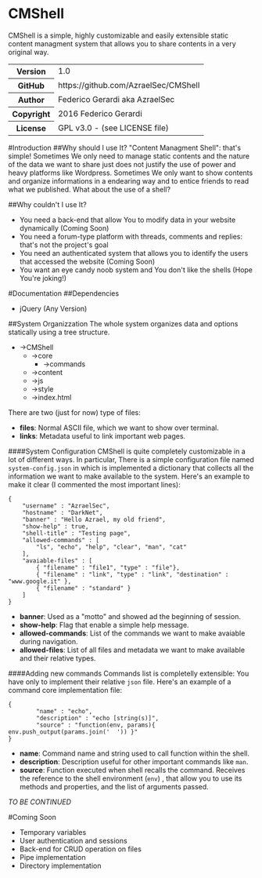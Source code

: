 # CMShell

CMShell is a simple, highly customizable and easily extensible static content managment system
that allows you to share contents in a very original way.

<table>
    <tr>
        <th>Version</th>
        <td>
            1.0
        </td>
    </tr>
    <tr>
        <th>GitHub</th>
        <td>https://github.com/AzraelSec/CMShell</td>
    </tr>
    <tr>
        <th>Author</th>
        <td>Federico Gerardi aka AzraelSec</td>
    </tr>
    <tr>
        <th>Copyright</th>
        <td>2016 Federico Gerardi</td>
    </tr>
    <tr>
        <th>License</th>
        <td>GPL v3.0 - (see LICENSE file)</td>
    </tr>
</table>

#Introduction
##Why should I use It?
"Content Managment Shell": that's simple! Sometimes We only need to manage static contents and the nature
of the data we want to share just does not justify the use of power and heavy platforms like Wordpress.
Sometimes We only want to show contents and organize informations in a endearing way and to entice friends to
read what we published.
What about the use of a shell?

##Why couldn't I use It?
* You need a back-end that allow You to modify data in your website dynamically (Coming Soon)
* You need a forum-type platform with threads, comments and replies: that's not the project's goal
* You need an authenticated system that allows you to identify the users that accessed the website (Coming Soon)
* You want an eye candy noob system and You don't like the shells (Hope You're joking!)

#Documentation
##Dependencies
* jQuery (Any Version)

##System Organizzation
The whole system organizes data and options statically using a tree structure.

* ->CMShell
  * ->core
     * ->commands
  * ->content
  * ->js
  * ->style
  * ->index.html

There are two (just for now) type of files:

* **files**: Normal ASCII file, which we want to show over terminal.  
* **links**: Metadata useful to link important web pages.

####System Configuration
CMShell is quite completely customizable in a lot of different ways. In particular, There is a simple configuration file named `system-config.json` in which is implemented a
dictionary that collects all the information we want to make available to the system.
Here's an example to make it clear (I commented the most important lines):  

    {  
        "username" : "AzraelSec",
        "hostname" : "DarkNet",  
        "banner" : "Hello Azrael, my old friend",  
        "show-help" : true,  
        "shell-title" : "Testing page",    
        "allowed-commands" : [  
            "ls", "echo", "help", "clear", "man", "cat"  
        ],
        "avaiable-files" : [  
            { "filename" : "file1", "type" : "file"},
            { "filename" : "link", "type" : "link", "destination" : "www.google.it" },  
            { "filename" : "standard" }  
        ]
    }

* **banner**: Used as a "motto" and showed ad the beginning of session.
* **show-help**: Flag that enable a simple help message.
* **allowed-commands**: List of the commands we want to make avaiable during navigation.
* **allowed-files**: List of all files and metadata we want to make available and their relative types.

####Adding new commands
Commands list is completelly extensible: You have only to implement their relative `json` file.
Here's an example of a command core implementation file:

    {
            "name" : "echo",
            "description" : "echo [string(s)]",
            "source" : "function(env, params){ env.push_output(params.join('  ')) }"
    }

* **name**: Command name and string used to call function within the shell.
* **description**: Description useful for other important commands like `man`.
* **source**: Function executed when shell recalls the command. Receives the reference to the shell environment (`env`)
, that allow you to use its methods and properties, and the list of arguments passed.

*TO BE CONTINUED*

#Coming Soon
* Temporary variables
* User authentication and sessions
* Back-end for CRUD operation on files
* Pipe implementation
* Directory implementation


